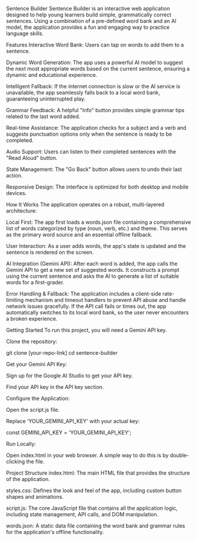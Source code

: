 Sentence Builder
Sentence Builder is an interactive web application designed to help young learners build simple, grammatically correct sentences. Using a combination of a pre-defined word bank and an AI model, the application provides a fun and engaging way to practice language skills.

Features
Interactive Word Bank: Users can tap on words to add them to a sentence.

Dynamic Word Generation: The app uses a powerful AI model to suggest the next most appropriate words based on the current sentence, ensuring a dynamic and educational experience.

Intelligent Fallback: If the internet connection is slow or the AI service is unavailable, the app seamlessly falls back to a local word bank, guaranteeing uninterrupted play.

Grammar Feedback: A helpful "Info" button provides simple grammar tips related to the last word added.

Real-time Assistance: The application checks for a subject and a verb and suggests punctuation options only when the sentence is ready to be completed.

Audio Support: Users can listen to their completed sentences with the "Read Aloud" button.

State Management: The "Go Back" button allows users to undo their last action.

Responsive Design: The interface is optimized for both desktop and mobile devices.

How It Works
The application operates on a robust, multi-layered architecture:

Local First: The app first loads a words.json file containing a comprehensive list of words categorized by type (noun, verb, etc.) and theme. This serves as the primary word source and an essential offline fallback.

User Interaction: As a user adds words, the app's state is updated and the sentence is rendered on the screen.

AI Integration (Gemini API): After each word is added, the app calls the Gemini API to get a new set of suggested words. It constructs a prompt using the current sentence and asks the AI to generate a list of suitable words for a first-grader.

Error Handling & Fallback: The application includes a client-side rate-limiting mechanism and timeout handlers to prevent API abuse and handle network issues gracefully. If the API call fails or times out, the app automatically switches to its local word bank, so the user never encounters a broken experience.

Getting Started
To run this project, you will need a Gemini API key.

Clone the repository:

git clone [your-repo-link]
cd sentence-builder

Get your Gemini API Key:

Sign up for the Google AI Studio to get your API key.

Find your API key in the API key section.

Configure the Application:

Open the script.js file.

Replace 'YOUR_GEMINI_API_KEY' with your actual key:

const GEMINI_API_KEY = 'YOUR_GEMINI_API_KEY';

Run Locally:

Open index.html in your web browser. A simple way to do this is by double-clicking the file.

Project Structure
index.html: The main HTML file that provides the structure of the application.

styles.css: Defines the look and feel of the app, including custom button shapes and animations.

script.js: The core JavaScript file that contains all the application logic, including state management, API calls, and DOM manipulation.

words.json: A static data file containing the word bank and grammar rules for the application's offline functionality.
